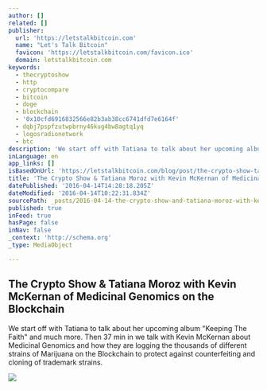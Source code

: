 ```yaml
---
author: []
related: []
publisher:
  url: 'https://letstalkbitcoin.com'
  name: "Let's Talk Bitcoin"
  favicon: 'https://letstalkbitcoin.com/favicon.ico'
  domain: letstalkbitcoin.com
keywords:
  - thecryptoshow
  - http
  - cryptocompare
  - bitcoin
  - doge
  - blockchain
  - '0x10cfd6916832566e82b3ab38cc6741dfd7e6164f'
  - dqbj7pspfzutwpbrny46kug4bw8agtq1yq
  - logosradionetwork
  - btc
description: 'We start off with Tatiana to talk about her upcoming album "Keeping The Faith" and much more. Then 37 min in we talk with Kevin McKernan about Medicinal Genomics and how they are logging the thousands of different strains of Marijuana on the Blockchain to protect against counterfeiting and cloning of trademark strains.'
inLanguage: en
app_links: []
isBasedOnUrl: 'https://letstalkbitcoin.com/blog/post/the-crypto-show-tatiana-moroz-with-kevin-mckernan-of-medicinal-genomics-on-the-blockchain'
title: 'The Crypto Show & Tatiana Moroz with Kevin McKernan of Medicinal Genomics on the Blockchain'
datePublished: '2016-04-14T14:28:18.205Z'
dateModified: '2016-04-14T10:22:31.834Z'
sourcePath: _posts/2016-04-14-the-crypto-show-and-tatiana-moroz-with-kevin-mckernan-of-medic.md
published: true
inFeed: true
hasPage: false
inNav: false
_context: 'http://schema.org'
_type: MediaObject

---
```

<article style=""><h1>The Crypto Show &amp; Tatiana Moroz with Kevin McKernan of Medicinal Genomics on the Blockchain</h1><p>We start off with Tatiana to talk about her upcoming album "Keeping The Faith" and much more. Then 37 min in we talk with Kevin McKernan about Medicinal Genomics and how they are logging the thousands of different strains of Marijuana on the Blockchain to protect against counterfeiting and cloning of trademark strains.</p><img src="https://letstalkbitcoin.com/files/blogs/1752-408ea4680d08e1e0c910254465280efd0e5499550a7a511e79459a6e221c7caa.jpg" /></article>